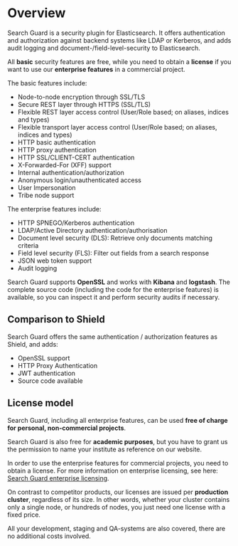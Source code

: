 <!---
Copryight 2016 floragunn UG (haftungsbeschränkt)
-->

# Overview

Search Guard is a security plugin for Elasticsearch. It offers authentication and authorization against backend systems like LDAP or Kerberos, and adds audit logging and document-/field-level-security to Elasticsearch.

All **basic** security features are free, while you need to obtain a **license** if you want to use our **enterprise features** in a commercial project.

The basic features include:

* Node-to-node encryption through SSL/TLS
* Secure REST layer through HTTPS (SSL/TLS)
* Flexible REST layer access control (User/Role based; on aliases, indices and types)		
* Flexible transport layer access control (User/Role based; on aliases, indices and types)		
* HTTP basic authentication		
* HTTP proxy authentication		
* HTTP SSL/CLIENT-CERT authentication	
* X-Forwarded-For (XFF) support		
* Internal authentication/authorization	
* Anonymous login/unauthenticated access
* User Impersonation
* Tribe node support		

The enterprise features include:

* HTTP SPNEGO/Kerberos authentication	
* LDAP/Active Directory authentication/authorisation
* Document level security (DLS): Retrieve only documents matching criteria
* Field level security (FLS): Filter out fields from a search response
* JSON web token support
* Audit logging		

Search Guard supports **OpenSSL** and works with **Kibana** and **logstash**. The complete source code (including the code for the enterprise features) is available, so you can inspect it and perform security audits if necessary.

## Comparison to Shield

Search Guard offers the same authentication / authorization features as Shield, and adds:

* OpenSSL support
* HTTP Proxy Authentication
* JWT authentication
* Source code available

## License model

Search Guard, including all enterprise features, can be used **free of charge for personal, non-commercial projects**.

Search Guard is also free for **academic purposes**, but you have to grant us the permission to name your institute as reference on our website.

In order to use the enterprise features for commercial projects, you need to obtain a license. For more information on enterprise licensing, see here: [Search Guard enterprise licensing](https://floragunn.com/searchguard/searchguard-license-support/).

On contrast to competitor products, our licenses are issued per **production cluster**, regardless of its size. In other words, whether your cluster contains only a single node, or hundreds of nodes, you just need one license with a fixed price.

All your development, staging and QA-systems are also covered, there are no additional costs involved.